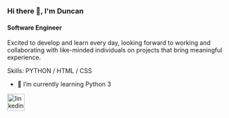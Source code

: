 ### Hi there 👋, I'm Duncan
#### Software Engineer

Excited to develop and learn every day, looking forward to working and collaborating with like-minded individuals on projects that bring meaningful experience.

Skills: PYTHON / HTML / CSS

- 🌱 I’m currently learning Python 3   

[<img src='https://cdn.jsdelivr.net/npm/simple-icons@3.0.1/icons/linkedin.svg' alt='linkedin' height='40'>](https://[www.linkedin.com/in/duncan-luther-van-heerden-6a852a221](https://www.linkedin.com/in/duncan-van-heerden-6a852a221?lipi=urn%3Ali%3Apage%3Ad_flagship3_profile_view_base_contact_details%3BAKrIhkYrQqmrhf0ORRVMsw%3D%3D)https://www.linkedin.com/in/duncan-van-heerden-6a852a221?lipi=urn%3Ali%3Apage%3Ad_flagship3_profile_view_base_contact_details%3BAKrIhkYrQqmrhf0ORRVMsw%3D%3D/)  
